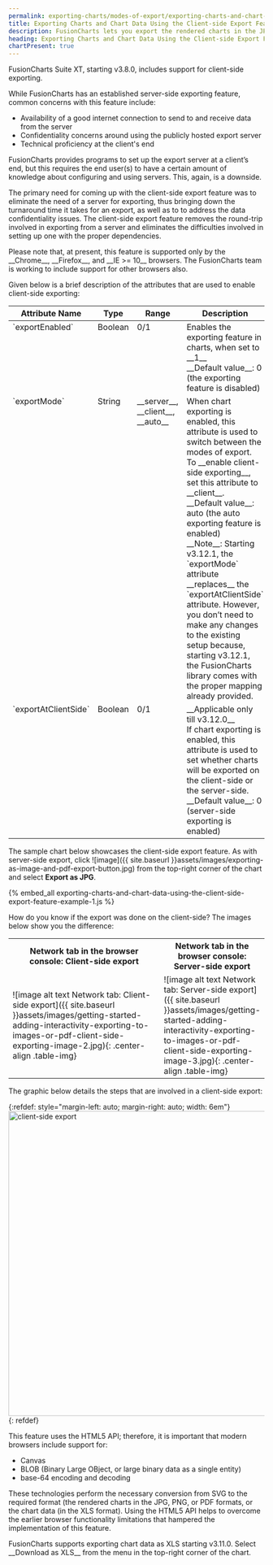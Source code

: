 ```yaml
---
permalink: exporting-charts/modes-of-export/exporting-charts-and-chart-data-using-the-client-side-export-feature.html
title: Exporting Charts and Chart Data Using the Client-side Export Feature | FusionCharts
description: FusionCharts lets you export the rendered charts in the JPG, PNG, SVG, and PDF formats. 
heading: Exporting Charts and Chart Data Using the Client-side Export Feature
chartPresent: true
---
```


FusionCharts Suite XT, starting v3.8.0, includes support for client-side exporting.

While FusionCharts has an established server-side exporting feature, common concerns with this feature include:

* Availability of a good internet connection to send to and receive data from the server
* Confidentiality concerns around using the publicly hosted export server 
* Technical proficiency at the client's end 

FusionCharts provides programs to set up the export server at a client’s end, but this requires the end user(s) to have a certain amount of knowledge about configuring and using servers. This, again, is a downside. 

The primary need for coming up with the client-side export feature  was to eliminate the need of a server for exporting, thus bringing down the turnaround time it takes for an export, as well as to to address the data confidentiality issues. The client-side export feature removes the round-trip involved in exporting from a  server and eliminates the difficulties involved in setting up one with the proper dependencies.

<p class="text-info">
Please note that, at present, this feature is supported only by the __Chrome__,  __Firefox__, and __IE >= 10__ browsers. The FusionCharts team is working to include support for other browsers also.
</p>

Given below is a brief description of the attributes that are used to enable client-side exporting:

<table width="100%" border="0" class="table" cellpadding="2" cellspacing="2">
	<thead>
		<tr>
			<th width="25%" valign="top" class="header"> Attribute Name </th>
			<th width="25%" valign="top" class="header"> Type </th>
			<th width="25%" valign="top" class="header"> Range </th>
			<th width="25%" valign="top" class="header"> Description </th>
		</tr>
	</thead>
	<tbody>
		<tr> 
			<td valign="top" class="code"> `exportEnabled` </td>
			<td valign="top" class="code"> Boolean </td>
			<td valign="top" class="code"> 0/1 </td>
			<td valign="top" class="code"> Enables the exporting feature in charts, when set to __1__ <br> __Default value__: 0 (the exporting feature is disabled) </td>
		</tr>
		<tr> 
			<td valign="top" class="code"> `exportMode` </td>
			<td valign="top" class="code"> String </td>
			<td valign="top" class="code"> __server__, __client__, __auto__ </td>
			<td valign="top" class="code"> When chart exporting is enabled, this attribute is used to switch between the modes of export. <br> To __enable client-side exporting__, set this attribute to __client__. <br> __Default value__: auto (the auto exporting feature is enabled) <br> __Note__: Starting v3.12.1, the `exportMode` attribute __replaces__ the `exportAtClientSide` attribute. However, you don’t need to make any changes to the existing setup because, starting v3.12.1, the FusionCharts library comes with the proper mapping already provided. </td>
		</tr>
		<tr> 
			<td valign="top" class="code"> `exportAtClientSide` </td>
			<td valign="top" class="code"> Boolean </td>
			<td valign="top" class="code"> 0/1 </td>
			<td valign="top" class="code"> __Applicable only till v3.12.0__ <br> If chart exporting is enabled, this attribute is used to set whether charts will be exported on the client-side or the server-side. <br> __Default value__: 0 (server-side exporting is enabled) </td>
		</tr>
	</tbody>
</table>

The sample chart below showcases the client-side export feature. As with server-side export, click ![image]({{ site.baseurl }}assets/images/exporting-as-image-and-pdf-export-button.jpg) from the top-right corner of the chart and select __Export as JPG__.

{% embed_all exporting-charts-and-chart-data-using-the-client-side-export-feature-example-1.js %}

How do you know if the export was done on the client-side? The images below show you the difference:

<table>
	<tr>
		<th style="width: 90%; "> <center> Network tab in the browser console: Client-side export </center> </th>
		<th style="width: 90%"> <center> Network tab in the browser console: Server-side export </center> </th>		
	</tr>
	<tr>
		<td style="width: 90"> ![image alt text Network tab: Client-side export]({{ site.baseurl }}assets/images/getting-started-adding-interactivity-exporting-to-images-or-pdf-client-side-exporting-image-2.jpg){: .center-align .table-img} </td>
		<td style="width: 90%"> ![image alt text Network tab: Server-side export]({{ site.baseurl }}assets/images/getting-started-adding-interactivity-exporting-to-images-or-pdf-client-side-exporting-image-3.jpg){: .center-align .table-img} </td>
	</tr>
</table>

The graphic below details the steps that are involved in a client-side export:

{:refdef: style="margin-left: auto; margin-right: auto; width: 6em"}
<img src="{{ site.baseurl }}assets/images/exporting-to-images-or-pdf-client-side-exporting-steps.png" width="auto" height="600" alt="client-side export">
{: refdef}

This feature uses the HTML5 API; therefore, it is important that modern browsers include support for:

* Canvas
* BLOB (Binary Large OBject, or large binary data as a single entity)
* base-64 encoding and decoding

These technologies perform the necessary conversion from SVG to the required format (the rendered charts in the JPG, PNG, or PDF formats, or the chart data (in the XLS format). Using the HTML5 API helps to overcome the earlier browser functionality limitations that hampered the implementation of this feature.

<p class="text-info"> FusionCharts supports exporting chart data as XLS starting v3.11.0. Select __Download as XLS__ from the menu in the top-right corner of the chart. </p>